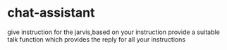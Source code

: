 # chat-assistant
give instruction for the jarvis,based on your instruction provide a suitable talk function which provides the reply for all your instructions
